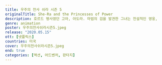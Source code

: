 ```yaml
---
title: 우주의 전사 쉬라 시즌 5
originalTitle: She-Ra and the Princesses of Power
description: 호르드 병사였던 고아, 아도라. 마법의 검을 발견한 그녀는 전설적인 영웅, 쉬라로 거듭난다. 이제 에더리아를 지키기 위해, 그녀는 독립군이 되어 악당 호르드에 맞선다.
genre: animation
poster: 우주의전사쉬라시즌5.jpeg
release: "2020.05.15"
ott: [넷플릭스]
countries: 미국
cover: 우주의전사쉬라시즌5.jpeg
end: true
categories: [액션, 어드벤처, 판타지]
---
```

